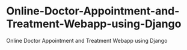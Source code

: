 # Online-Doctor-Appointment-and-Treatment-Webapp-using-Django
Online Doctor Appointment and Treatment Webapp using Django
